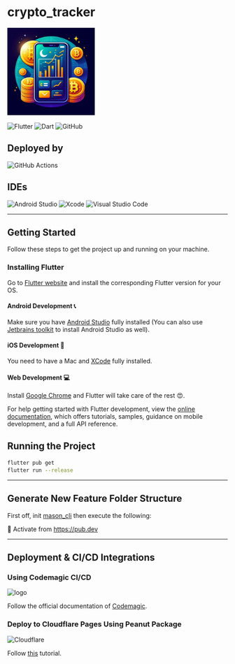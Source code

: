 # crypto_tracker

<img src="app_icon.png" width=200 height=200>


![Flutter](https://img.shields.io/badge/Flutter-%2302569B.svg?style=for-the-badge&logo=Flutter&logoColor=white)
![Dart](https://img.shields.io/badge/dart-%230175C2.svg?style=for-the-badge&logo=dart&logoColor=white)
![GitHub](https://img.shields.io/badge/github-%23121011.svg?style=for-the-badge&logo=github&logoColor=white)

## Deployed by

![GitHub Actions](https://img.shields.io/badge/github%20actions-%232671E5.svg?style=for-the-badge&logo=githubactions&logoColor=white)

## IDEs

![Android Studio](https://img.shields.io/badge/Android%20Studio-3DDC84.svg?style=for-the-badge&logo=android-studio&logoColor=white)
![Xcode](https://img.shields.io/badge/Xcode-007ACC?style=for-the-badge&logo=Xcode&logoColor=white)
![Visual Studio Code](https://img.shields.io/badge/Visual%20Studio%20Code-0078d7.svg?style=for-the-badge&logo=visual-studio-code&logoColor=white)

----

## Getting Started

Follow these steps to get the project up and running on your machine.

### Installing Flutter

Go to [Flutter website](https://docs.flutter.dev/get-started/install) and install the corresponding Flutter version for your OS.

#### **Android Development 📞**

Make sure you have [Android Studio](https://developer.android.com/studio) fully installed (You can also use [Jetbrains toolkit](https://www.jetbrains.com/toolbox-app/) to install Android Studio as well).

#### **iOS Development 📱**

You need to have a Mac and [XCode](https://developer.apple.com/xcode/) fully installed.

#### **Web Development 💻**

Install [Google Chrome](https://www.google.com/chrome/) and Flutter will take care of the rest 😍.

For help getting started with Flutter development, view the [online documentation](https://docs.flutter.dev/), which offers tutorials, samples, guidance on mobile development, and a full API reference.

## Running the Project


```bash
flutter pub get
flutter run --release
```



----

## Generate New Feature Folder Structure

First off, init [mason_cli](https://pub.dev/packages/mason_cli) then execute the following:

🎯 Activate from https://pub.dev


----

## Deployment & CI/CD Integrations

### Using Codemagic CI/CD

![logo](https://partners.katalon.com/partner_content/52/1786552/logo300x300.png?t=8da6e124fe0a8c5)

Follow the official documentation of [Codemagic](https://blog.codemagic.io/getting-started-with-codemagic/).

### Deploy to Cloudflare Pages Using Peanut Package

![Cloudflare](https://img.shields.io/badge/Cloudflare-F38020?style=for-the-badge&logo=Cloudflare&logoColor=white)

Follow [this](https://hrishikeshpathak.com/blog/flutter-web-hosting-cloudflare/) tutorial.
